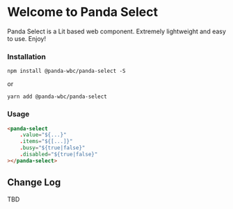 # Welcome to Panda Select
Panda Select is a Lit based web component. Extremely lightweight and easy to use.
Enjoy!

### Installation
```npm install @panda-wbc/panda-select -S```

or 

```yarn add @panda-wbc/panda-select```

### Usage

```html
<panda-select
	.value="${...}"
	.items="${[...]}"
	.busy="${true|false}"
	.disabled="${true|false}"
></panda-select>
```

## Change Log

TBD